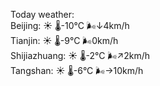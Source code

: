 Today weather:  
Beijing: ☀️   🌡️-10°C 🌬️↓4km/h  
Tianjin: ☀️   🌡️-9°C 🌬️0km/h  
Shijiazhuang: ☀️   🌡️-2°C 🌬️↗2km/h  
Tangshan: ☀️   🌡️-6°C 🌬️→10km/h  
